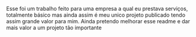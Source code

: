 Esse foi um trabalho feito para uma empresa a qual eu prestava serviços, totalmente básico mas ainda assim é meu unico projeto publicado tendo assim grande valor para mim. Ainda pretendo melhorar esse readme e dar mais valor a um projeto tão importante 
